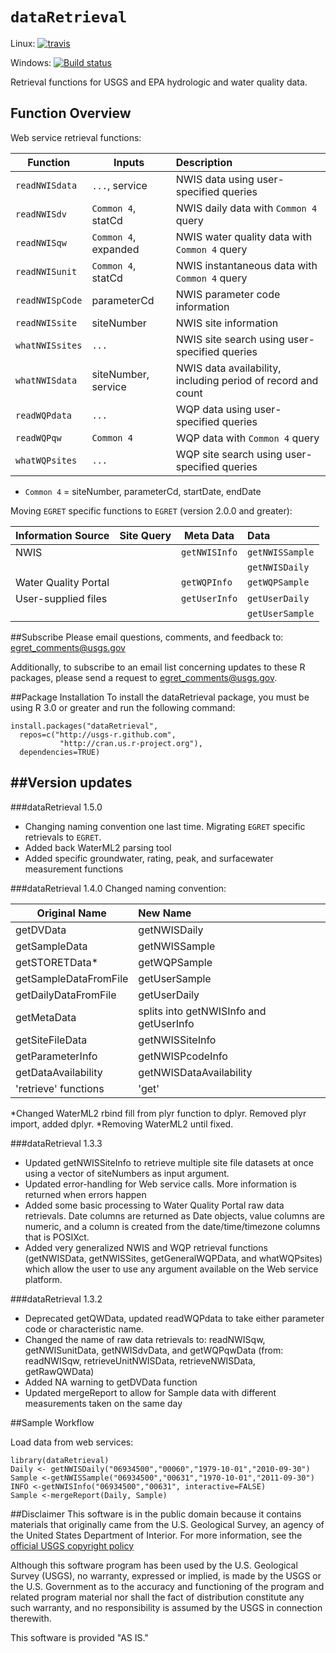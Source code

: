 `dataRetrieval`
=============
Linux: [![travis](https://travis-ci.org/USGS-R/dataRetrieval.svg?branch=master)](https://travis-ci.org/USGS-R/dataRetrieval)

Windows: [![Build status](https://ci.appveyor.com/api/projects/status/msanha92b500grr7?svg=true)](https://ci.appveyor.com/project/ldecicco-USGS/dataretrieval-787)


Retrieval functions for USGS and EPA hydrologic and water quality data.

## Function Overview

Web service retrieval functions:

|Function | Inputs | Description | 
| -------------| ------------------------|:-------------|
|`readNWISdata` | `...`, service | NWIS data using user-specified queries |
|`readNWISdv` | `Common 4`, statCd | NWIS daily data with `Common 4` query |
|`readNWISqw` | `Common 4`, expanded | NWIS water quality data with `Common 4` query |
|`readNWISunit` | `Common 4`, statCd | NWIS instantaneous data with `Common 4` query |
|`readNWISpCode` | parameterCd | NWIS parameter code information |
|`readNWISsite` | siteNumber | NWIS site information |
|`whatNWISsites` | `...` | NWIS site search using user-specified queries |
|`whatNWISdata` | siteNumber, service | NWIS data availability, including period of record and count |
|`readWQPdata` | `...` | WQP data using user-specified queries |
|`readWQPqw` | `Common 4` | WQP data with `Common 4` query |
|`whatWQPsites` | `...` | WQP site search using user-specified queries |




* `Common 4` = siteNumber, parameterCd, startDate, endDate


Moving `EGRET` specific functions to `EGRET` (version 2.0.0 and greater):


|Information Source | Site Query | Meta Data | Data |
| -------------| -------------| ------------- |:-------------|
|NWIS | | `getNWISInfo` | `getNWISSample` |
| |  |  | `getNWISDaily` |
| Water Quality Portal |  | `getWQPInfo`| `getWQPSample` |
| User-supplied files | | `getUserInfo` | `getUserDaily`|
| | | | `getUserSample` |



##Subscribe
Please email questions, comments, and feedback to: 
egret_comments@usgs.gov

Additionally, to subscribe to an email list concerning updates to these R packages, please send a request to egret_comments@usgs.gov.

##Package Installation
To install the dataRetrieval package, you must be using R 3.0 or greater and run the following command:

	install.packages("dataRetrieval", 
	  repos=c("http://usgs-r.github.com",
	           "http://cran.us.r-project.org"),
	  dependencies=TRUE)


##Version updates
---------------

###dataRetrieval 1.5.0

* Changing naming convention one last time. Migrating `EGRET` specific retrievals to `EGRET`.
* Added back WaterML2 parsing tool
* Added specific groundwater, rating, peak, and surfacewater measurement functions



###dataRetrieval 1.4.0
Changed naming convention:

|Original Name | New Name |
| ------------- |:-------------|
|getDVData | getNWISDaily |
|getSampleData  |     getNWISSample |
|getSTORETData* | getWQPSample |
|getSampleDataFromFile | getUserSample |
|getDailyDataFromFile | getUserDaily |
|getMetaData | splits into getNWISInfo and getUserInfo |
|getSiteFileData | getNWISSiteInfo |
|getParameterInfo | getNWISPcodeInfo |
|getDataAvailability | getNWISDataAvailability |
|'retrieve' functions | 'get' |

*Changed WaterML2 rbind fill from plyr function to dplyr. Removed plyr import, added dplyr.
*Removing WaterML2 until fixed.


###dataRetrieval 1.3.3

* Updated getNWISSiteInfo to retrieve multiple site file datasets at once using a vector of siteNumbers as input argument.
* Updated error-handling for Web service calls. More information is returned when errors happen
* Added some basic processing to Water Quality Portal raw data retrievals. Date columns are returned as Date objects, value columns are numeric, and a column is created from the date/time/timezone columns that is POSIXct.
* Added very generalized NWIS and WQP retrieval functions (getNWISData, getNWISSites, getGeneralWQPData, and whatWQPsites) which allow the user to use any argument available on the Web service platform.


###dataRetrieval 1.3.2

* Deprecated getQWData, updated readWQPdata to take either parameter code or characteristic name.
* Changed the name of raw data retrievals to: readNWISqw, getNWISunitData, getNWISdvData, and getWQPqwData (from: readNWISqw, retrieveUnitNWISData, retrieveNWISData, getRawQWData)
* Added NA warning to getDVData function
* Updated mergeReport to allow for Sample data with different measurements taken on the same day


##Sample Workflow

Load data from web services:

	library(dataRetrieval)
	Daily <- getNWISDaily("06934500","00060","1979-10-01","2010-09-30")
	Sample <-getNWISSample("06934500","00631","1970-10-01","2011-09-30")
	INFO <-getNWISInfo("06934500","00631", interactive=FALSE)
	Sample <-mergeReport(Daily, Sample)


##Disclaimer
This software is in the public domain because it contains materials that originally came from the U.S. Geological Survey, an agency of the United States Department of Interior. For more information, see the [official USGS copyright policy](http://www.usgs.gov/visual-id/credit_usgs.html#copyright/ "official USGS copyright policy")

Although this software program has been used by the U.S. Geological Survey (USGS), no warranty, expressed or implied, is made by the USGS or the U.S. Government as to the accuracy and functioning of the program and related program material nor shall the fact of distribution constitute any such warranty, and no responsibility is assumed by the USGS in connection therewith.

This software is provided "AS IS."
